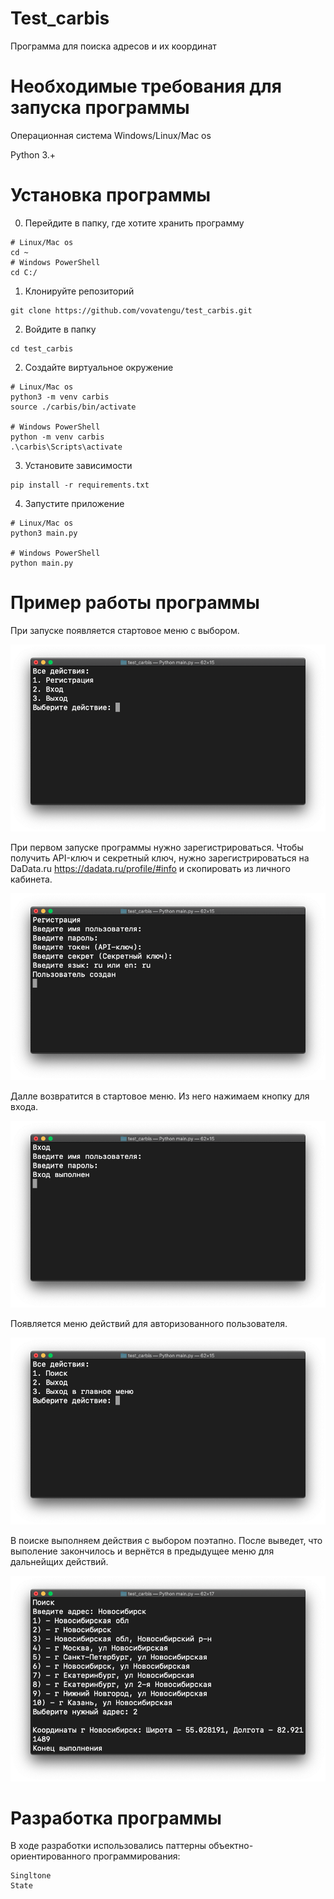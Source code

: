 # Test_carbis
Программа для поиска адресов и их координат

# Необходимые требования для запуска программы

Операционная система Windows/Linux/Mac os

Python 3.+

# Установка программы

0. Перейдите в папку, где хотите хранить программу
```
# Linux/Mac os
cd ~
# Windows PowerShell
cd C:/
```
1. Клонируйте репозиторий 
```
git clone https://github.com/vovatengu/test_carbis.git
```
2. Войдите в папку
```
cd test_carbis
```
2. Создайте виртуальное окружение
```
# Linux/Mac os
python3 -m venv carbis
source ./carbis/bin/activate

# Windows PowerShell
python -m venv carbis
.\carbis\Scripts\activate
```
3. Установите зависимости
```
pip install -r requirements.txt
```
4. Запустите приложениe
```
# Linux/Mac os
python3 main.py

# Windows PowerShell
python main.py
```

# Пример работы программы
При запуске появляется стартовое меню с выбором.

![screenshot](pic/1.png)

При первом запуске программы нужно зарегистрироваться.
Чтобы получить API-ключ и секретный ключ, нужно зарегистрироваться на DaData.ru https://dadata.ru/profile/#info и скопировать из личного кабинета.

![screenshot](pic/2.png)

Далле возвратится в стартовое меню. Из него нажимаем кнопку для входа.

![screenshot](pic/3.png)

Появляется меню действий для авторизованного пользователя.

![screenshot](pic/4.png)

В поиске выполняем действия с выбором поэтапно. 
После выведет, что выполение закончилось и вернётся в предыдущее меню для дальнейщих действий.

![screenshot](pic/5.png)

# Разработка программы 

В ходе разработки использовались паттерны объектно-ориентированного программирования: 
```
Singltone
State
```
